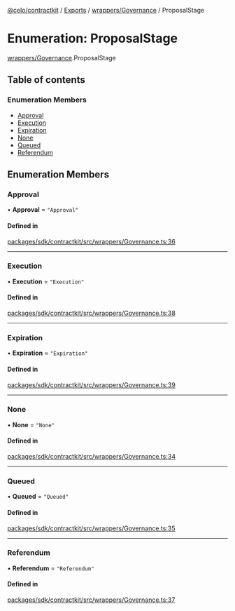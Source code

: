 [@celo/contractkit](../README.md) / [Exports](../modules.md) / [wrappers/Governance](../modules/wrappers_Governance.md) / ProposalStage

# Enumeration: ProposalStage

[wrappers/Governance](../modules/wrappers_Governance.md).ProposalStage

## Table of contents

### Enumeration Members

- [Approval](wrappers_Governance.ProposalStage.md#approval)
- [Execution](wrappers_Governance.ProposalStage.md#execution)
- [Expiration](wrappers_Governance.ProposalStage.md#expiration)
- [None](wrappers_Governance.ProposalStage.md#none)
- [Queued](wrappers_Governance.ProposalStage.md#queued)
- [Referendum](wrappers_Governance.ProposalStage.md#referendum)

## Enumeration Members

### Approval

• **Approval** = ``"Approval"``

#### Defined in

[packages/sdk/contractkit/src/wrappers/Governance.ts:36](https://github.com/celo-org/developer-tooling/blob/master/packages/sdk/contractkit/src/wrappers/Governance.ts#L36)

___

### Execution

• **Execution** = ``"Execution"``

#### Defined in

[packages/sdk/contractkit/src/wrappers/Governance.ts:38](https://github.com/celo-org/developer-tooling/blob/master/packages/sdk/contractkit/src/wrappers/Governance.ts#L38)

___

### Expiration

• **Expiration** = ``"Expiration"``

#### Defined in

[packages/sdk/contractkit/src/wrappers/Governance.ts:39](https://github.com/celo-org/developer-tooling/blob/master/packages/sdk/contractkit/src/wrappers/Governance.ts#L39)

___

### None

• **None** = ``"None"``

#### Defined in

[packages/sdk/contractkit/src/wrappers/Governance.ts:34](https://github.com/celo-org/developer-tooling/blob/master/packages/sdk/contractkit/src/wrappers/Governance.ts#L34)

___

### Queued

• **Queued** = ``"Queued"``

#### Defined in

[packages/sdk/contractkit/src/wrappers/Governance.ts:35](https://github.com/celo-org/developer-tooling/blob/master/packages/sdk/contractkit/src/wrappers/Governance.ts#L35)

___

### Referendum

• **Referendum** = ``"Referendum"``

#### Defined in

[packages/sdk/contractkit/src/wrappers/Governance.ts:37](https://github.com/celo-org/developer-tooling/blob/master/packages/sdk/contractkit/src/wrappers/Governance.ts#L37)
